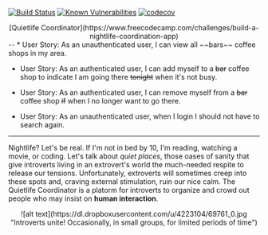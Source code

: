 [![Build Status](https://travis-ci.org/PortableStick/quiettime_coordinator_backend.svg?branch=master)](https://travis-ci.org/PortableStick/quiettime_coordinator_backend) [![Known Vulnerabilities](https://snyk.io/test/github/portablestick/quiettime_coordinator_backend/badge.svg)](https://snyk.io/test/github/portablestick/quiettime_coordinator_backend) [![codecov](https://codecov.io/gh/PortableStick/quiettime_coordinator_backend/branch/master/graph/badge.svg)](https://codecov.io/gh/PortableStick/quiettime_coordinator_backend)

<center>[Quietlife Coordinator](https://www.freecodecamp.com/challenges/build-a-nightlife-coordination-app)</center>
--
* User Story: As an unauthenticated user, I can view all ~~bars~~ coffee shops in my area.

* User Story: As an authenticated user, I can add myself to a ~~bar~~ coffee shop to indicate I am going there ~~tonight~~ when it's not busy.

* User Story: As an authenticated user, I can remove myself from a ~~bar~~ coffee shop ~~if~~ when I no longer want to go there.

* User Story: As an unauthenticated user, when I login I should not have to search again.

---

Nightlife? Let's be real.  If I'm not in bed by 10, I'm reading, watching a movie, or coding.  Let's talk about _quiet places_, those oases of sanity that give introverts living in an extrovert's world the much-needed respite to release our tensions.  Unfortunately, extroverts will sometimes creep into these spots and, craving external stimulation, ruin our nice calm.  The Quietlife Coordinator is a platorm for introverts to organize and crowd out people who may insist on **human interaction**.
<center>![alt text](https://dl.dropboxusercontent.com/u/4223104/69761_0.jpg "Introverts unite!  Occasionally, in small groups, for limited periods of time")</center>
